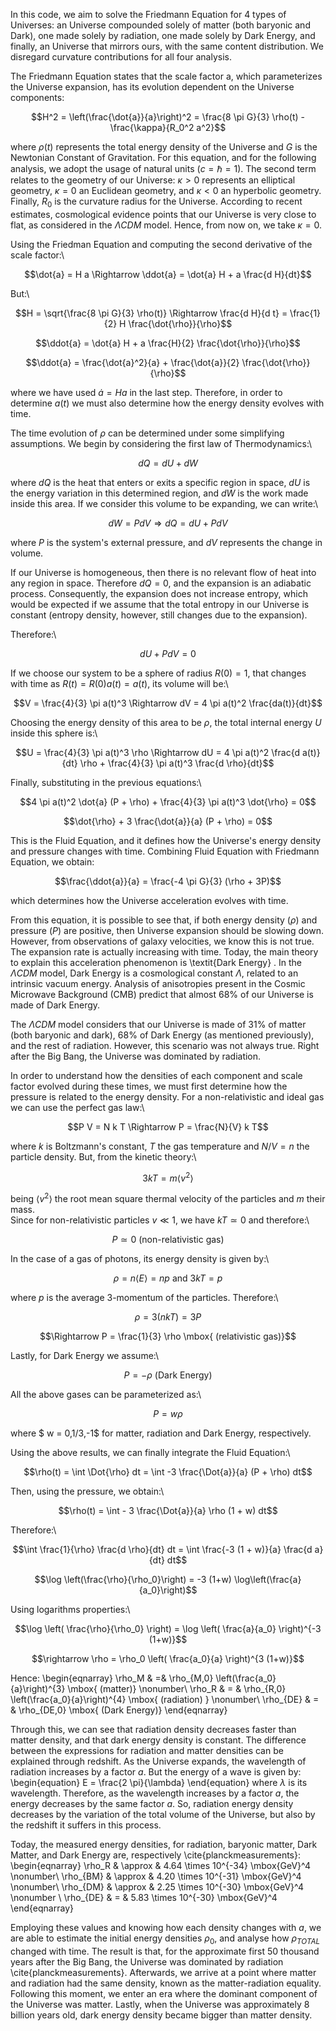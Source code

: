 In this code, we aim to solve the Friedmann Equation for 4 types of Universes: an Universe compounded solely of matter (both baryonic and Dark), one made solely by radiation, one made solely
by Dark Energy, and finally, an Universe that mirrors ours, with the same content distribution. We disregard curvature contributions for all four analysis.

The Friedmann Equation states that the scale factor a, which parameterizes the Universe expansion, has its evolution dependent on the Universe components:

$$H^2 = \left(\frac{\dot{a}}{a}\right)^2 = \frac{8 \pi G}{3} \rho(t) - \frac{\kappa}{R_0^2 a^2}$$

where $\rho(t)$ represents the total energy density of the Universe and $G$ is the Newtonian Constant of Gravitation. For this equation, and for the following analysis, we adopt the usage of natural units ($c = \hbar = 1$). The second term relates to the geometry of our Universe: $\kappa > 0$ represents an elliptical geometry, $\kappa = 0$ an Euclidean geometry, and $\kappa < 0$ an hyperbolic geometry. Finally, $R_0$ is the curvature radius for the Universe. According to recent estimates, cosmological evidence points that our Universe is very close to flat, as considered in the $\Lambda CDM$ model. Hence, from now on, we take $\kappa = 0$.

Using the Friedman Equation and computing the second derivative of the scale factor:\

$$\dot{a} = H a \Rightarrow \ddot{a} = \dot{a} H + a \frac{d H}{dt}$$

But:\

$$H  = \sqrt{\frac{8 \pi G}{3} \rho(t)} \Rightarrow \frac{d H}{d t} = \frac{1}{2} H \frac{\dot{\rho}}{\rho}$$

$$\ddot{a} = \dot{a} H + a \frac{H}{2} \frac{\dot{\rho}}{\rho}$$

$$\ddot{a} = \frac{\dot{a}^2}{a} + \frac{\dot{a}}{2} \frac{\dot{\rho}}{\rho}$$
    
where we have used $\dot{a} = H a$ in the last step. Therefore, in order to determine $a(t)$ we must also determine how the energy density evolves with time.

The time evolution of $\rho$ can be determined under some simplifying assumptions. We begin by considering the first law of Thermodynamics:\

$$dQ = dU + dW$$

where $dQ$ is the heat that enters or exits a specific region in space, $dU$ is the energy variation in this determined region, and $dW$ is the work made inside this area. If we consider this volume to be expanding, we can write:\

$$dW = P dV \Rightarrow dQ = dU + P dV$$

where $P$ is the system's external pressure, and $dV$ represents the change in volume.

If our Universe is homogeneous, then there is no relevant flow of heat into any region in space. Therefore $dQ = 0$, and the expansion is an adiabatic process. Consequently, the expansion does not increase entropy, which would be expected if we assume that the total entropy in our Universe is constant (entropy density, however, still changes due to the expansion).

Therefore:\

$$dU + P dV = 0$$

If we choose our system to be a sphere of radius $R(0) = 1$, that changes with time as $R(t) = R(0) a(t) = a(t)$, its volume will be:\

$$V = \frac{4}{3} \pi a(t)^3 \Rightarrow dV = 4 \pi a(t)^2 \frac{da(t)}{dt}$$

Choosing the energy density of this area to be $\rho$, the total internal energy $U$ inside this sphere is:\

$$U = \frac{4}{3} \pi a(t)^3 \rho \Rightarrow dU = 4 \pi a(t)^2 \frac{d a(t)}{dt} \rho + \frac{4}{3} \pi a(t)^3 \frac{d \rho}{dt}$$

Finally, substituting in the previous equations:\


$$4 \pi a(t)^2 \dot{a} (P + \rho) + \frac{4}{3} \pi a(t)^3 \dot{\rho} = 0$$

$$\dot{\rho} + 3 \frac{\dot{a}}{a} (P + \rho) = 0$$

This is the Fluid Equation, and it defines how the Universe's energy density and pressure changes with time. Combining Fluid Equation with Friedmann Equation, we obtain:

$$\frac{\ddot{a}}{a} = \frac{-4 \pi G}{3} (\rho + 3P)$$

which determines how the Universe acceleration evolves with time.

From this equation, it is possible to see that, if both energy density ($\rho$) and pressure ($P$) are positive, then Universe expansion should be slowing down. However, from observations of galaxy velocities, we know this is not true. The expansion rate is actually increasing with time. Today, the main theory to explain this acceleration phenomenon is \textit{Dark Energy} . In the $\Lambda CDM$ model, Dark Energy is a cosmological constant $\Lambda$, related to an intrinsic vacuum energy. Analysis of anisotropies present in the Cosmic Microwave Background (CMB) predict that almost 68$\%$ of our Universe is made of Dark Energy.

The $\Lambda CDM$ model considers that our Universe is made of 31$\%$ of matter (both baryonic and dark), 68$\%$ of Dark Energy (as mentioned previously), and the rest of radiation. However, this scenario was not always true. Right after the Big Bang, the Universe was dominated by radiation. 

In order to understand how the densities of each component and scale factor evolved during these times, we must first determine how the pressure is related to the energy density. For a non-relativistic and ideal gas  we can use the perfect gas law:\

$$P V = N k T \Rightarrow P = \frac{N}{V} k T$$

where $k$ is Boltzmann's constant, $T$ the gas temperature and $N/V = n$ the particle density. But, from the kinetic theory:\

$$3 k T = m \langle v^2 \rangle $$

being $\langle v^2 \rangle$ the root mean square thermal velocity of the particles and $m$ their mass.  
Since for non-relativistic particles $v \ll 1$, we have $k T \simeq 0$ and therefore:\

$$P \simeq 0 \mbox{ (non-relativistic gas)}$$

In the case of a gas of photons, its energy density is given by:\

$$\rho = n \langle E \rangle = n p \mbox{ and } 3 k T = p$$

where $p$ is the average 3-momentum of the particles. Therefore:\

$$\rho = 3 (n k T)  = 3 P$$

$$\Rightarrow P = \frac{1}{3} \rho \mbox{ (relativistic gas)}$$

Lastly, for Dark Energy we assume:\

$$P = -\rho \mbox{ (Dark Energy)}$$

All the above gases can be parameterized as:\

$$P = w \rho$$

where $ w = 0,1/3,-1$ for matter, radiation and Dark Energy, respectively.


Using the above results, we can finally integrate the Fluid Equation:\

$$\rho(t) = \int \Dot{\rho} dt = \int -3 \frac{\Dot{a}}{a} (P + \rho) dt$$

Then, using the pressure, we obtain:\

$$\rho(t) = \int - 3 \frac{\Dot{a}}{a} \rho (1 + w) dt$$

Therefore:\

$$\int \frac{1}{\rho} \frac{d \rho}{dt} dt = \int \frac{-3 (1 + w)}{a} \frac{d a}{dt} dt$$

$$\log \left(\frac{\rho}{\rho_0}\right) = -3 (1+w) \log\left(\frac{a}{a_0}\right)$$

Using logarithms properties:\

$$\log \left( \frac{\rho}{\rho_0} \right) = \log \left( \frac{a}{a_0} \right)^{-3 (1+w)}$$

$$\rightarrow \rho = \rho_0 \left( \frac{a_0}{a} \right)^{3 (1+w)}$$

Hence:
\begin{eqnarray}
    \rho_M & =&  \rho_{M,0} \left(\frac{a_0}{a}\right)^{3} \mbox{ (matter)} \nonumber\\
    \rho_R & = & \rho_{R,0} \left(\frac{a_0}{a}\right)^{4}  \mbox{ (radiation) } \nonumber\\
    \rho_{DE} & = & \rho_{DE,0} \mbox{ (Dark Energy)}
\end{eqnarray}

Through this, we can see that radiation density decreases faster than matter density, and that dark energy density is constant.
The difference between the expressions for radiation and matter densities can be explained through redshift. As the Universe expands, the wavelength of radiation increases by a factor $a$. But the energy of a wave is given by:
\begin{equation}
    E = \frac{2 \pi}{\lambda}
\end{equation}
where $\lambda$ is its wavelength. Therefore, as the wavelength increases by a factor $a$, the energy decreases by the same factor $a$. So, radiation energy density decreases by the variation of the total volume of the Universe, but also by the redshift it suffers in this process.

Today, the measured energy densities, for radiation, baryonic matter, Dark Matter, and Dark Energy are, respectively \cite{planckmeasurements}:
\begin{eqnarray}
    \rho_R & \approx & 4.64 \times 10^{-34} \mbox{GeV}^4 \nonumber\\
    \rho_{BM} & \approx & 4.20 \times 10^{-31} \mbox{GeV}^4 \nonumber\\
    \rho_{DM} & \approx & 2.25 \times 10^{-30} \mbox{GeV}^4 \nonumber \\
    \rho_{DE} & = & 5.83 \times 10^{-30} \mbox{GeV}^4
\end{eqnarray}

Employing these values and knowing how each density changes with $a$, we are able to estimate the initial energy densities $\rho_0$, and analyse how $\rho_{TOTAL}$ changed with time.
The result is that, for the approximate first 50 thousand years after the Big Bang, the Universe was dominated by radiation \cite{planckmeasurements}. Afterwards, we arrive at a point where matter and radiation had the same density, known as the matter-radiation equality. Following this moment, we enter an era where the dominant component of the Universe was matter. Lastly, when the Universe was approximately 8 billion years old, dark energy density became bigger than matter density.
